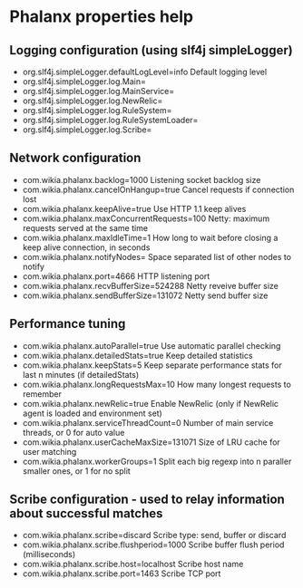 # Phalanx properties help
## Logging configuration (using slf4j simpleLogger)
* org.slf4j.simpleLogger.defaultLogLevel=info
Default logging level
* org.slf4j.simpleLogger.log.Main=
* org.slf4j.simpleLogger.log.MainService=
* org.slf4j.simpleLogger.log.NewRelic=
* org.slf4j.simpleLogger.log.RuleSystem=
* org.slf4j.simpleLogger.log.RuleSystemLoader=
* org.slf4j.simpleLogger.log.Scribe=

## Network configuration
* com.wikia.phalanx.backlog=1000
Listening socket backlog size
* com.wikia.phalanx.cancelOnHangup=true
Cancel requests if connection lost
* com.wikia.phalanx.keepAlive=true
Use HTTP 1.1 keep alives
* com.wikia.phalanx.maxConcurrentRequests=100
Netty: maximum requests served at the same time
* com.wikia.phalanx.maxIdleTime=1
How long to wait before closing a keep alive connection, in seconds
* com.wikia.phalanx.notifyNodes=
Space separated list of other nodes to notify
* com.wikia.phalanx.port=4666
HTTP listening port
* com.wikia.phalanx.recvBufferSize=524288
Netty reveive buffer size
* com.wikia.phalanx.sendBufferSize=131072
Netty send buffer size

## Performance tuning
* com.wikia.phalanx.autoParallel=true
Use automatic parallel checking
* com.wikia.phalanx.detailedStats=true
Keep detailed statistics
* com.wikia.phalanx.keepStats=5
Keep separate performance stats for last n minutes (if detailedStats)
* com.wikia.phalanx.longRequestsMax=10
How many longest requests to remember
* com.wikia.phalanx.newRelic=true
Enable NewRelic (only if NewRelic agent is loaded and environment set)
* com.wikia.phalanx.serviceThreadCount=0
Number of main service threads, or 0 for auto value
* com.wikia.phalanx.userCacheMaxSize=131071
Size of LRU cache for user matching
* com.wikia.phalanx.workerGroups=1
Split each big regexp into n paraller smaller ones, or 1 for no split

## Scribe configuration - used to relay information about successful matches
* com.wikia.phalanx.scribe=discard
Scribe type: send, buffer or discard
* com.wikia.phalanx.scribe.flushperiod=1000
Scribe buffer flush period (milliseconds)
* com.wikia.phalanx.scribe.host=localhost
Scribe host name
* com.wikia.phalanx.scribe.port=1463
Scribe TCP port


